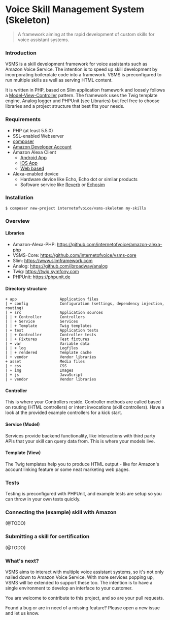 # Voice Skill Management System (Skeleton)

> A framework aiming at the rapid development of custom skills for voice assistant systems.

### Introduction
VSMS is a skill development framework for voice assistants such as Amazon Voice Service. The intention is to speed up 
skill development by incorporating boilerplate code into a framework. VSMS is preconfigured to run multiple skills as 
well as serving HTML content. 

It is written in PHP, based on Slim application framework and loosely follows a
[Model-View-Controller](https://en.wikipedia.org/wiki/Model%E2%80%93view%E2%80%93controller) pattern. 
The framework uses the Twig template engine, Analog logger und PHPUnit (see Libraries) but feel free to choose 
libraries and a project structure that best fits your needs. 

### Requirements
* PHP (at least 5.5.0)
* SSL-enabled Webserver 
* [composer](https://getcomposer.org/download/)
* [Amazon Developer Account](https://developer.amazon.com/)
* Amazon Alexa Client
    - [Android App](https://play.google.com/store/apps/details?id=com.amazon.dee.app) 
    - [iOS App](https://itunes.apple.com/de/app/amazon-echo/id944011620)
    - [Web based](https://alexa.amazon.com/spa/)
* Alexa-enabled device
    - Hardware device like Echo, Echo dot or similar products
    - Software service like [Reverb](https://reverb.ai/) or [Echosim](https://echosim.io/)

### Installation
```
$ composer new-project internetofvoice/vsms-skeleton my-skills 
```

### Overview
#### Libraries
* Amazon-Alexa-PHP: https://github.com/internetofvoice/amazon-alexa-php
* VSMS-Core: https://github.com/internetofvoice/vsms-core
* Slim: https://www.slimframework.com
* Analog: https://github.com/jbroadway/analog
* Twig: https://twig.symfony.com
* PHPUnit: https://phpunit.de

#### Directory structure
```
+ app                   Application files
| + config              Configuration (settings, dependency injection, routing)
| + src                 Application sources
| | + Controller        Controllers 
| | + Service           Services
| | + Template          Twig templates
| + test                Application tests
| | + Controller        Controller tests
| | + Fixtures          Test fixtures
| + var                 Variable data
| | + log               Logfiles
| | + rendered          Template cache
| + vendor              Vendor libraries
+ asset                 Media files
| + css                 CSS
| + img                 Images
| + js                  JavaScript
| + vendor              Vendor libraries
```
#### Controller
This is where your Controllers reside. Controller methods are called based on routing (HTML controllers) or intent 
invocations (skill controllers). Have a look at the provided example controllers for a kick start.  

#### Service (Model)
Services provide backend functionality, like interactions with third party APIs that your skill can query data from.
This is where your models live.

#### Template (View)
The Twig templates help you to produce HTML output - like for Amazon's account linking feature or some neat marketing 
web pages.

### Tests
Testing is preconfigured with PHPUnit, and example tests are setup so you can throw in your own tests quickly.

### Connecting the (example) skill with Amazon
(@TODO)

### Submitting a skill for certification
(@TODO)

### What's next?
VSMS aims to interact with multiple voice assistant systems, so it's not only nailed down to Amazon Voice Service. 
With more services popping up, VSMS will be extended to support these too. The intention is to have a single environment 
to develop an interface to your customer.

You are welcome to contribute to this project, and so are your pull requests.

Found a bug or are in need of a missing feature? Please open a new issue and let us know.
 
